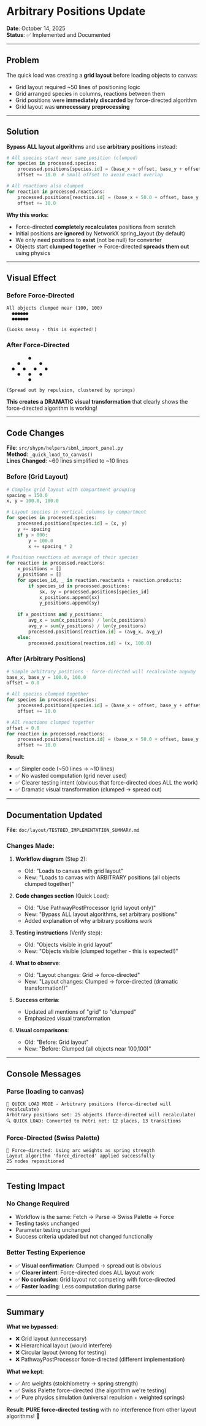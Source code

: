 # Arbitrary Positions Update

**Date**: October 14, 2025  
**Status**: ✅ Implemented and Documented

---

## Problem

The quick load was creating a **grid layout** before loading objects to canvas:
- Grid layout required ~50 lines of positioning logic
- Grid arranged species in columns, reactions between them
- Grid positions were **immediately discarded** by force-directed algorithm
- Grid layout was **unnecessary preprocessing**

---

## Solution

**Bypass ALL layout algorithms** and use **arbitrary positions** instead:

```python
# All species start near same position (clumped)
for species in processed.species:
    processed.positions[species.id] = (base_x + offset, base_y + offset)
    offset += 10.0  # Small offset to avoid exact overlap

# All reactions also clumped
for reaction in processed.reactions:
    processed.positions[reaction.id] = (base_x + 50.0 + offset, base_y + 50.0 + offset)
    offset += 10.0
```

**Why this works**:
- Force-directed **completely recalculates** positions from scratch
- Initial positions are **ignored** by NetworkX spring_layout (by default)
- We only need positions to **exist** (not be null) for converter
- Objects start **clumped together** → Force-directed **spreads them out** using physics

---

## Visual Effect

### Before Force-Directed
```
All objects clumped near (100, 100)
  ●●●●●●
  ●●●●●●
  
(Looks messy - this is expected!)
```

### After Force-Directed
```
        ●
    ●       ●
  ●   ●   ●   ●
    ●   ●   ●
        ●
        
(Spread out by repulsion, clustered by springs)
```

**This creates a DRAMATIC visual transformation** that clearly shows the force-directed algorithm is working!

---

## Code Changes

**File**: `src/shypn/helpers/sbml_import_panel.py`  
**Method**: `_quick_load_to_canvas()`  
**Lines Changed**: ~60 lines simplified to ~10 lines

### Before (Grid Layout)
```python
# Complex grid layout with compartment grouping
spacing = 150.0
x, y = 100.0, 100.0

# Layout species in vertical columns by compartment
for species in processed.species:
    processed.positions[species.id] = (x, y)
    y += spacing
    if y > 800:
        y = 100.0
        x += spacing * 2

# Position reactions at average of their species
for reaction in processed.reactions:
    x_positions = []
    y_positions = []
    for species_id, _ in reaction.reactants + reaction.products:
        if species_id in processed.positions:
            sx, sy = processed.positions[species_id]
            x_positions.append(sx)
            y_positions.append(sy)
    
    if x_positions and y_positions:
        avg_x = sum(x_positions) / len(x_positions)
        avg_y = sum(y_positions) / len(y_positions)
        processed.positions[reaction.id] = (avg_x, avg_y)
    else:
        processed.positions[reaction.id] = (x, 100.0)
```

### After (Arbitrary Positions)
```python
# Simple arbitrary positions - force-directed will recalculate anyway
base_x, base_y = 100.0, 100.0
offset = 0.0

# All species clumped together
for species in processed.species:
    processed.positions[species.id] = (base_x + offset, base_y + offset)
    offset += 10.0

# All reactions clumped together
offset = 0.0
for reaction in processed.reactions:
    processed.positions[reaction.id] = (base_x + 50.0 + offset, base_y + 50.0 + offset)
    offset += 10.0
```

**Result**: 
- ✅ Simpler code (~50 lines → ~10 lines)
- ✅ No wasted computation (grid never used)
- ✅ Clearer testing intent (obvious that force-directed does ALL the work)
- ✅ Dramatic visual transformation (clumped → spread out)

---

## Documentation Updated

**File**: `doc/layout/TESTBED_IMPLEMENTATION_SUMMARY.md`

### Changes Made:

1. **Workflow diagram** (Step 2):
   - Old: "Loads to canvas with grid layout"
   - New: "Loads to canvas with ARBITRARY positions (all objects clumped together)"

2. **Code changes section** (Quick Load):
   - Old: "Use PathwayPostProcessor (grid layout only)"
   - New: "Bypass ALL layout algorithms, set arbitrary positions"
   - Added explanation of why arbitrary positions work

3. **Testing instructions** (Verify step):
   - Old: "Objects visible in grid layout"
   - New: "Objects visible (clumped together - this is expected!)"

4. **What to observe**:
   - Old: "Layout changes: Grid → force-directed"
   - New: "Layout changes: Clumped → force-directed (dramatic transformation!)"

5. **Success criteria**:
   - Updated all mentions of "grid" to "clumped"
   - Emphasized visual transformation

6. **Visual comparisons**:
   - Old: "Before: Grid layout"
   - New: "Before: Clumped (all objects near 100,100)"

---

## Console Messages

### Parse (loading to canvas)
```
🔬 QUICK LOAD MODE - Arbitrary positions (force-directed will recalculate)
Arbitrary positions set: 25 objects (force-directed will recalculate)
🔍 QUICK LOAD: Converted to Petri net: 12 places, 13 transitions
```

### Force-Directed (Swiss Palette)
```
🔬 Force-directed: Using arc weights as spring strength
Layout algorithm 'force_directed' applied successfully
25 nodes repositioned
```

---

## Testing Impact

### No Change Required
- Workflow is the same: Fetch → Parse → Swiss Palette → Force
- Testing tasks unchanged
- Parameter testing unchanged
- Success criteria updated but not changed functionally

### Better Testing Experience
- ✅ **Visual confirmation**: Clumped → spread out is obvious
- ✅ **Clearer intent**: Force-directed does ALL layout work
- ✅ **No confusion**: Grid layout not competing with force-directed
- ✅ **Faster loading**: Less computation during parse

---

## Summary

**What we bypassed**:
- ❌ Grid layout (unnecessary)
- ❌ Hierarchical layout (would interfere)
- ❌ Circular layout (wrong for testing)
- ❌ PathwayPostProcessor force-directed (different implementation)

**What we kept**:
- ✅ Arc weights (stoichiometry → spring strength)
- ✅ Swiss Palette force-directed (the algorithm we're testing)
- ✅ Pure physics simulation (universal repulsion + weighted springs)

**Result**: **PURE force-directed testing** with no interference from other layout algorithms! 🎯
